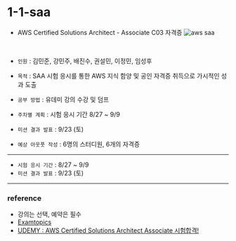 # 1-1-saa
- AWS Certified Solutions Architect - Associate C03 자격증
![aws saa](https://github.com/sipe-team/1-1-saa/assets/92839864/74b1e839-94fd-49bb-8c78-cce512162276)

<br/>

- `인원` : 김민준, 강민주, 배진수, 권설민, 이정민, 임성후
- `목적` : SAA 시험 응시를 통한 AWS 지식 함양 및 공인 자격증 취득으로 가시적인 성과 도출
- `공부 방법` : 유데미 강의 수강 및 덤프 

- `주차별 계획` : 시험 응시 기간 8/27 ~ 9/9
- `미션 결과 발표` : 9/23 (토)
- `예상 아웃풋 작성` : 6명의 스터디원, 6개의 자격증

<hr/>

- `시험 응시 기간` : 8/27 ~ 9/9
- `미션 결과 발표` : 9/23 (토)


<hr/>

### reference
- 강의는 선택, 예약은 필수
- [Examtopics](https://www.examtopics.com/exams/amazon/aws-certified-solutions-architect-associate-saa-c03/view/)
- [UDEMY : AWS Certified Solutions Architect Associate 시험합격!](https://www.udemy.com/course/best-aws-certified-solutions-architect-associate/)

